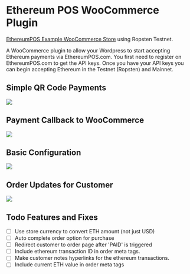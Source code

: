 # Ethereum POS WooCommerce Plugin
[EthereumPOS Example WooCommerce Store](https://wordpress.ethereumpos.com/) using Ropsten Testnet.

A WooCommerce plugin to allow your Wordpress to start accepting Ethereum payments via EthereumPOS.com. You first need to register on EthereumPOS.com to get the API keys. Once you have your API keys you can begin accepting Ethereum in the Testnet (Ropsten) and Mainnet. 

## Simple QR Code Payments
<img src="http://i.imgur.com/QPpI8xF.png">

## Payment Callback to WooCommerce
<img src="http://i.imgur.com/Nju9bZv.png">

## Basic Configuration
<img src="http://i.imgur.com/jHduoNL.png">

## Order Updates for Customer
<img src="http://i.imgur.com/jma1mYq.png">

## Todo Features and Fixes
- [ ] Use store currency to convert ETH amount (not just USD)
- [ ] Auto complete order option for purchase
- [ ] Redirect customer to order page after 'PAID' is triggered
- [ ] Include ethereum transaction ID in order meta tags.
- [ ] Make customer notes hyperlinks for the ethereum transactions.
- [ ] Include current ETH value in order meta tags
